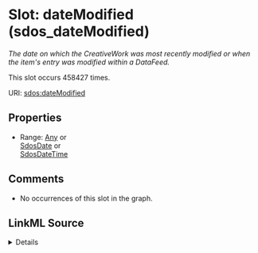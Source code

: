 

# Slot: dateModified (sdos_dateModified)


_The date on which the CreativeWork was most recently modified or when the item's entry was modified within a DataFeed._






This slot occurs 458427 times.


URI: [sdos:dateModified](https://schema.org/dateModified)



<!-- no inheritance hierarchy -->








## Properties

* Range: [Any](../classes/Any.md)&nbsp;or&nbsp;<br />[SdosDate](../classes/SdosDate.md)&nbsp;or&nbsp;<br />[SdosDateTime](../classes/SdosDateTime.md)





## Comments

* No occurrences of this slot in the graph.



## LinkML Source

<details>

```yaml
name: sdos_dateModified
description: The date on which the CreativeWork was most recently modified or when
  the item's entry was modified within a DataFeed.
title: dateModified
comments:
- No occurrences of this slot in the graph.
from_schema: okns:sdo
slot_uri: sdos:dateModified
union_of:
- sdos_DataFeedItem
- sdos_CreativeWork
range: Any
any_of:
- range: sdos_Date
- range: sdos_DateTime

```
</details>